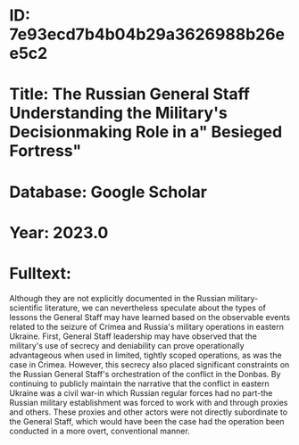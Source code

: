 # ID: 7e93ecd7b4b04b29a3626988b26ee5c2
# Title: The Russian General Staff Understanding the Military's Decisionmaking Role in a" Besieged Fortress"
# Database: Google Scholar
# Year: 2023.0
# Fulltext:
Although they are not explicitly documented in the Russian military-scientific literature, we can nevertheless speculate about the types of lessons the General Staff may have learned based on the observable events related to the seizure of Crimea and Russia's military operations in eastern Ukraine.
First, General Staff leadership may have observed that the military's use of secrecy and deniability can prove operationally advantageous when used in limited, tightly scoped operations, as was the case in Crimea.
However, this secrecy also placed significant constraints on the Russian General Staff's orchestration of the conflict in the Donbas.
By continuing to publicly maintain the narrative that the conflict in eastern Ukraine was a civil war-in which Russian regular forces had no part-the Russian military establishment was forced to work with and through proxies and others.
These proxies and other actors were not directly subordinate to the General Staff, which would have been the case had the operation been conducted in a more overt, conventional manner.
